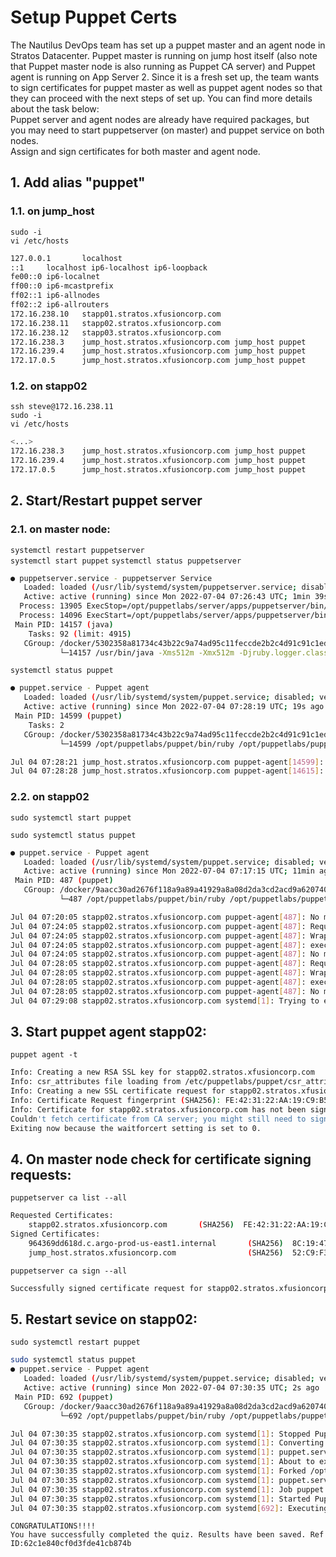 # Setup Puppet Certs

The Nautilus DevOps team has set up a puppet master and an agent node in Stratos Datacenter. Puppet master is running on jump host itself (also note that Puppet master node is also running as Puppet CA server) and Puppet agent is running on App Server 2. Since it is a fresh set up, the team wants to sign certificates for puppet master as well as puppet agent nodes so that they can proceed with the next steps of set up. You can find more details about the task below:  
Puppet server and agent nodes are already have required packages, but you may need to start puppetserver (on master) and puppet service on both nodes.  
Assign and sign certificates for both master and agent node.  


## 1. Add alias "puppet"
### 1.1. on jump_host
`sudo -i`  
`vi /etc/hosts`
```bash
127.0.0.1       localhost
::1     localhost ip6-localhost ip6-loopback
fe00::0 ip6-localnet
ff00::0 ip6-mcastprefix
ff02::1 ip6-allnodes
ff02::2 ip6-allrouters
172.16.238.10   stapp01.stratos.xfusioncorp.com
172.16.238.11   stapp02.stratos.xfusioncorp.com
172.16.238.12   stapp03.stratos.xfusioncorp.com
172.16.238.3    jump_host.stratos.xfusioncorp.com jump_host puppet
172.16.239.4    jump_host.stratos.xfusioncorp.com jump_host puppet
172.17.0.5      jump_host.stratos.xfusioncorp.com jump_host puppet
```

### 1.2. on stapp02
`ssh steve@172.16.238.11`  
`sudo -i`  
`vi /etc/hosts`
```bash
<...>
172.16.238.3    jump_host.stratos.xfusioncorp.com jump_host puppet
172.16.239.4    jump_host.stratos.xfusioncorp.com jump_host puppet
172.17.0.5      jump_host.stratos.xfusioncorp.com jump_host puppet
```


## 2. Start/Restart puppet server
### 2.1. on master node:
`systemctl restart puppetserver`  
`systemctl start puppet`
`systemctl status puppetserver`
```bash
● puppetserver.service - puppetserver Service
   Loaded: loaded (/usr/lib/systemd/system/puppetserver.service; disabled; vendor preset: disabled)
   Active: active (running) since Mon 2022-07-04 07:26:43 UTC; 1min 39s ago
  Process: 13905 ExecStop=/opt/puppetlabs/server/apps/puppetserver/bin/puppetserver stop (code=exited, status=0/SUCCESS)
  Process: 14096 ExecStart=/opt/puppetlabs/server/apps/puppetserver/bin/puppetserver start (code=exited, status=0/SUCCESS)
 Main PID: 14157 (java)
    Tasks: 92 (limit: 4915)
   CGroup: /docker/5302358a81734c43b22c9a74ad95c11feccde2b2c4d91c91c1ed602c5e20925e/system.slice/puppetserver.service
           └─14157 /usr/bin/java -Xms512m -Xmx512m -Djruby.logger.class=com.puppetlabs.jruby_utils.jruby.Slf4jLogger -XX:OnOutOfMemoryError="kill -9 %p" -XX:ErrorFile=/var/log/puppetlabs...
```

`systemctl status puppet`
```bash
● puppet.service - Puppet agent
   Loaded: loaded (/usr/lib/systemd/system/puppet.service; disabled; vendor preset: disabled)
   Active: active (running) since Mon 2022-07-04 07:28:19 UTC; 19s ago
 Main PID: 14599 (puppet)
    Tasks: 2
   CGroup: /docker/5302358a81734c43b22c9a74ad95c11feccde2b2c4d91c91c1ed602c5e20925e/system.slice/puppet.service
           └─14599 /opt/puppetlabs/puppet/bin/ruby /opt/puppetlabs/puppet/bin/puppet agent --no-daemonize

Jul 04 07:28:21 jump_host.stratos.xfusioncorp.com puppet-agent[14599]: Starting Puppet client version 6.24.0
Jul 04 07:28:28 jump_host.stratos.xfusioncorp.com puppet-agent[14615]: Applied catalog in 0.01 seconds
```

### 2.2. on stapp02
`sudo systemctl start puppet`  

`sudo systemctl status puppet`
```bash
● puppet.service - Puppet agent
   Loaded: loaded (/usr/lib/systemd/system/puppet.service; disabled; vendor preset: disabled)
   Active: active (running) since Mon 2022-07-04 07:17:15 UTC; 11min ago
 Main PID: 487 (puppet)
   CGroup: /docker/9aacc30ad2676f118a9a89a41929a8a08d2da3cd2acd9a620740e21207502f4a/system.slice/puppet.service
           └─487 /opt/puppetlabs/puppet/bin/ruby /opt/puppetlabs/puppet/bin/puppet agent --no-daemonize

Jul 04 07:20:05 stapp02.stratos.xfusioncorp.com puppet-agent[487]: No more routes to ca
Jul 04 07:24:05 stapp02.stratos.xfusioncorp.com puppet-agent[487]: Request to https://puppet:8140/puppet-ca/v1 timed out connect operation after 120.001 seconds
Jul 04 07:24:05 stapp02.stratos.xfusioncorp.com puppet-agent[487]: Wrapped exception:
Jul 04 07:24:05 stapp02.stratos.xfusioncorp.com puppet-agent[487]: execution expired
Jul 04 07:24:05 stapp02.stratos.xfusioncorp.com puppet-agent[487]: No more routes to ca
Jul 04 07:28:05 stapp02.stratos.xfusioncorp.com puppet-agent[487]: Request to https://puppet:8140/puppet-ca/v1 timed out connect operation after 120.183 seconds
Jul 04 07:28:05 stapp02.stratos.xfusioncorp.com puppet-agent[487]: Wrapped exception:
Jul 04 07:28:05 stapp02.stratos.xfusioncorp.com puppet-agent[487]: execution expired
Jul 04 07:28:05 stapp02.stratos.xfusioncorp.com puppet-agent[487]: No more routes to ca
Jul 04 07:29:08 stapp02.stratos.xfusioncorp.com systemd[1]: Trying to enqueue job puppet.service/start/replace
```


## 3. Start puppet agent stapp02:
`puppet agent -t`  
```bash
Info: Creating a new RSA SSL key for stapp02.stratos.xfusioncorp.com
Info: csr_attributes file loading from /etc/puppetlabs/puppet/csr_attributes.yaml
Info: Creating a new SSL certificate request for stapp02.stratos.xfusioncorp.com
Info: Certificate Request fingerprint (SHA256): FE:42:31:22:AA:19:C9:B5:6D:18:BD:F0:9F:F5:84:40:C7:8E:C3:34:31:55:90:A1:5E:23:41:0E:37:D9:C1:DE
Info: Certificate for stapp02.stratos.xfusioncorp.com has not been signed yet
Couldn't fetch certificate from CA server; you might still need to sign this agent's certificate (stapp02.stratos.xfusioncorp.com).
Exiting now because the waitforcert setting is set to 0.
```


## 4. On master node check for certificate signing requests:
`puppetserver ca list --all`  
```bash
Requested Certificates:
    stapp02.stratos.xfusioncorp.com       (SHA256)  FE:42:31:22:AA:19:C9:B5:6D:18:BD:F0:9F:F5:84:40:C7:8E:C3:34:31:55:90:A1:5E:23:41:0E:37:D9:C1:DE
Signed Certificates:
    964369dd618d.c.argo-prod-us-east1.internal       (SHA256)  8C:19:47:FD:59:97:CE:0C:1D:DF:52:92:A3:BA:41:22:F2:3D:95:D4:38:D9:EF:85:65:9A:7B:B5:59:D5:CA:E6  alt names: ["DNS:puppet", "DNS:964369dd618d.c.argo-prod-us-east1.internal"]  authorization extensions: [pp_cli_auth: true]
    jump_host.stratos.xfusioncorp.com                (SHA256)  52:C9:F3:B2:5B:6C:81:A5:2D:57:95:17:1D:CD:25:CD:6B:5E:F0:83:B2:A5:97:A4:EB:1A:35:A4:26:D1:2F:D0  alt names: ["DNS:puppet", "DNS:jump_host.stratos.xfusioncorp.com"]   authorization extensions: [pp_cli_auth: true]
```

`puppetserver ca sign --all`  
```bash
Successfully signed certificate request for stapp02.stratos.xfusioncorp.com
```


## 5. Restart sevice on stapp02:
`sudo systemctl restart puppet`  
```bash
sudo systemctl status puppet
● puppet.service - Puppet agent
   Loaded: loaded (/usr/lib/systemd/system/puppet.service; disabled; vendor preset: disabled)
   Active: active (running) since Mon 2022-07-04 07:30:35 UTC; 2s ago
 Main PID: 692 (puppet)
   CGroup: /docker/9aacc30ad2676f118a9a89a41929a8a08d2da3cd2acd9a620740e21207502f4a/system.slice/puppet.service
           └─692 /opt/puppetlabs/puppet/bin/ruby /opt/puppetlabs/puppet/bin/puppet agent --no-daemonize

Jul 04 07:30:35 stapp02.stratos.xfusioncorp.com systemd[1]: Stopped Puppet agent.
Jul 04 07:30:35 stapp02.stratos.xfusioncorp.com systemd[1]: Converting job puppet.service/restart -> puppet.service/start
Jul 04 07:30:35 stapp02.stratos.xfusioncorp.com systemd[1]: puppet.service: cgroup is empty
Jul 04 07:30:35 stapp02.stratos.xfusioncorp.com systemd[1]: About to execute: /opt/puppetlabs/puppet/bin/puppet agent $PUPPET_EXTRA_OPTS --no-daemonize
Jul 04 07:30:35 stapp02.stratos.xfusioncorp.com systemd[1]: Forked /opt/puppetlabs/puppet/bin/puppet as 692
Jul 04 07:30:35 stapp02.stratos.xfusioncorp.com systemd[1]: puppet.service changed dead -> running
Jul 04 07:30:35 stapp02.stratos.xfusioncorp.com systemd[1]: Job puppet.service/start finished, result=done
Jul 04 07:30:35 stapp02.stratos.xfusioncorp.com systemd[1]: Started Puppet agent.
Jul 04 07:30:35 stapp02.stratos.xfusioncorp.com systemd[692]: Executing: /opt/puppetlabs/puppet/bin/puppet agent --no-daemonize
```


```console
CONGRATULATIONS!!!!
You have successfully completed the quiz. Results have been saved. Ref ID:62c1e840cf0d3fde41cb874b
```
